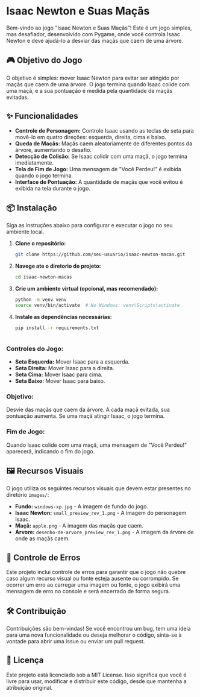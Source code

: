 # Isaac Newton e Suas Maçãs

Bem-vindo ao jogo "Isaac Newton e Suas Maçãs"! Este é um jogo simples, mas desafiador, desenvolvido com Pygame, onde você controla Isaac Newton e deve ajudá-lo a desviar das maçãs que caem de uma árvore.

## 🎮 Objetivo do Jogo

O objetivo é simples: mover Isaac Newton para evitar ser atingido por maçãs que caem de uma árvore. O jogo termina quando Isaac colide com uma maçã, e a sua pontuação é medida pela quantidade de maçãs evitadas.

## ✨ Funcionalidades

- **Controle de Personagem:** Controle Isaac usando as teclas de seta para movê-lo em quatro direções: esquerda, direita, cima e baixo.
- **Queda de Maçãs:** Maçãs caem aleatoriamente de diferentes pontos da árvore, aumentando o desafio.
- **Detecção de Colisão:** Se Isaac colidir com uma maçã, o jogo termina imediatamente.
- **Tela de Fim de Jogo:** Uma mensagem de "Você Perdeu!" é exibida quando o jogo termina.
- **Interface de Pontuação:** A quantidade de maçãs que você evitou é exibida na tela durante o jogo.

## 📦 Instalação

Siga as instruções abaixo para configurar e executar o jogo no seu ambiente local.

1. **Clone o repositório:**
   ```bash
   git clone https://github.com/seu-usuario/isaac-newton-macas.git

2. **Navege ate o diretorio do projeto:**
    ```bash
   cd isaac-newton-macas

3. **Crie um ambiente virtual (opcional, mas recomendado):**
    ```bash
   python -m venv venv
   source venv/bin/activate  # No Windows: venv\Scripts\activate

4. **Instale as dependências necessárias:**
    ```bash
   pip install -r requirements.txt



### Controles do Jogo:

- **Seta Esquerda:** Mover Isaac para a esquerda.
- **Seta Direita:** Mover Isaac para a direita.
- **Seta Cima:** Mover Isaac para cima.
- **Seta Baixo:** Mover Isaac para baixo.

### Objetivo:

Desvie das maçãs que caem da árvore. A cada maçã evitada, sua pontuação aumenta. Se uma maçã atingir Isaac, o jogo termina.

### Fim de Jogo:

Quando Isaac colide com uma maçã, uma mensagem de "Você Perdeu!" aparecerá, indicando o fim do jogo.

## 🖼️ Recursos Visuais

O jogo utiliza os seguintes recursos visuais que devem estar presentes no diretório `images/`:

- **Fundo:** `windows-xp.jpg` - A imagem de fundo do jogo.
- **Isaac Newton:** `small_preview_rev_1.png` - A imagem do personagem Isaac.
- **Maçã:** `apple.png` - A imagem das maçãs que caem.
- **Árvore:** `desenho-de-arvore_preview_rev_1.png` - A imagem da árvore de onde as maçãs caem.

## 🚧 Controle de Erros

Este projeto inclui controle de erros para garantir que o jogo não quebre caso algum recurso visual ou fonte esteja ausente ou corrompido. Se ocorrer um erro ao carregar uma imagem ou fonte, o jogo exibirá uma mensagem de erro no console e será encerrado de forma segura.

## 🛠️ Contribuição

Contribuições são bem-vindas! Se você encontrou um bug, tem uma ideia para uma nova funcionalidade ou deseja melhorar o código, sinta-se à vontade para abrir uma issue ou enviar um pull request.

## 📝 Licença

Este projeto está licenciado sob a MIT License. Isso significa que você é livre para usar, modificar e distribuir este código, desde que mantenha a atribuição original.




